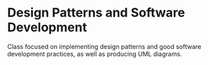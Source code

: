 # Design Patterns and Software Development
Class focused on implementing design patterns and good software development practices, as well as producing UML diagrams.
